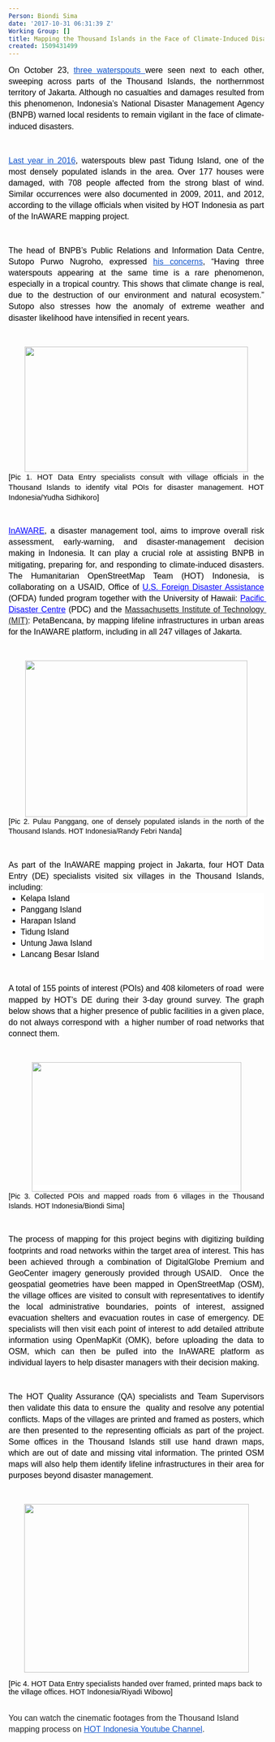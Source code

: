```yaml
---
Person: Biondi Sima
date: '2017-10-31 06:31:39 Z'
Working Group: []
title: Mapping the Thousand Islands in the Face of Climate-Induced Disasters
created: 1509431499
---
```

<p style="line-height: 1.38; margin-top: 0pt; margin-bottom: 0pt; text-align: justify;" dir="ltr"><span style="font-size: 12pt; font-family: Arial; color: #000000; background-color: transparent; font-weight: 400; font-style: normal; font-variant: normal; text-decoration: none; vertical-align: baseline; white-space: pre-wrap;">On October 23, </span><a style="text-decoration: none;" href="https://www.instagram.com/p/BalQ8gjFVyb/?taken-by=jktinfo"><span style="font-size: 12pt; font-family: Arial; color: #1155cc; background-color: transparent; font-weight: 400; font-style: normal; font-variant: normal; text-decoration: underline; vertical-align: baseline; white-space: pre-wrap;">three waterspouts </span></a><span style="font-size: 12pt; font-family: Arial; color: #000000; background-color: transparent; font-weight: 400; font-style: normal; font-variant: normal; text-decoration: none; vertical-align: baseline; white-space: pre-wrap;">were seen next to each other, sweeping across parts of the Thousand Islands, the northernmost territory of Jakarta. Although no casualties and damages resulted from this phenomenon, Indonesia’s National Disaster Management Agency (BNPB) warned local residents to remain vigilant in the face of climate-induced disasters. </span></p><p><strong id="docs-internal-guid-a4babcae-7112-8a72-9545-1ba2fb0efdfd" style="font-weight: normal;">&nbsp;</strong></p><p style="line-height: 1.38; margin-top: 0pt; margin-bottom: 0pt; text-align: justify;" dir="ltr"><a style="text-decoration: none;" href="https://www.cnnindonesia.com/nasional/20160922182309-20-160405/puting-beliung-rusak-177-rumah-di-kepulauan-seribu/"><span style="font-size: 12pt; font-family: Arial; color: #1155cc; background-color: transparent; font-weight: 400; font-style: normal; font-variant: normal; text-decoration: underline; vertical-align: baseline; white-space: pre-wrap;">Last year in 2016</span></a><span style="font-size: 12pt; font-family: Arial; color: #000000; background-color: transparent; font-weight: 400; font-style: normal; font-variant: normal; text-decoration: none; vertical-align: baseline; white-space: pre-wrap;">, waterspouts blew past Tidung Island, one of the most densely populated islands in the area. Over 177 houses were damaged, with 708 people affected from the strong blast of wind. Similar occurrences were also documented in 2009, 2011, and 2012, according to the village officials when visited by HOT Indonesia as part of the InAWARE mapping project.</span></p><p><strong style="font-weight: normal;">&nbsp;</strong></p><p style="line-height: 1.38; margin-top: 0pt; margin-bottom: 0pt; text-align: justify;" dir="ltr"><span style="font-size: 12pt; font-family: Arial; color: #000000; background-color: transparent; font-weight: 400; font-style: normal; font-variant: normal; text-decoration: none; vertical-align: baseline; white-space: pre-wrap;">The head of BNPB’s Public Relations and Information Data Centre, Sutopo Purwo Nugroho, expressed </span><a style="text-decoration: none;" href="https://twitter.com/sutopo_bnpb"><span style="font-size: 12pt; font-family: Arial; color: #1155cc; background-color: transparent; font-weight: 400; font-style: normal; font-variant: normal; text-decoration: underline; vertical-align: baseline; white-space: pre-wrap;">his concerns</span></a><span style="font-size: 12pt; font-family: Arial; color: #000000; background-color: transparent; font-weight: 400; font-style: normal; font-variant: normal; text-decoration: none; vertical-align: baseline; white-space: pre-wrap;">, “Having three waterspouts appearing at the same time is a rare phenomenon, especially in a tropical country. This shows that climate change is real, due to the destruction of our environment and natural ecosystem.” Sutopo also stresses how the anomaly of extreme weather and disaster likelihood have intensified in recent years.</span></p><p><strong style="font-weight: normal;">&nbsp;</strong></p><p style="line-height: 1.38; margin-top: 0pt; margin-bottom: 0pt; text-align: center;" dir="ltr"><span style="font-size: 11pt; font-family: Arial; color: #000000; background-color: transparent; font-weight: 400; font-style: normal; font-variant: normal; text-decoration: none; vertical-align: baseline; white-space: pre-wrap;"><img style="border: none; transform: rotate(0.00rad); -webkit-transform: rotate(0.00rad);" src="https://lh6.googleusercontent.com/NR2g9WY83Ak5j4YTSMsyU3KTgTp5n2eIFbsWcaxjF7NXtoe5kgnNdjynOlfwdnbFOhtVSG9aYaqVVU48In_2ndzQRrmDMMFBD-JiK90FcPIxs4Y2awcfZ5iDSq6FlE7FUcnDU375" alt="" width="440" height="247"></span></p><p style="line-height: 1.38; margin-top: 0pt; margin-bottom: 0pt; text-align: justify;" dir="ltr"><span style="font-size: 11pt; font-family: Arial; color: #000000; background-color: transparent; font-weight: 400; font-style: normal; font-variant: normal; text-decoration: none; vertical-align: baseline; white-space: pre-wrap;">[Pic 1. HOT Data Entry specialists consult with village officials in the Thousand Islands to identify vital POIs for disaster management. HOT Indonesia/Yudha Sidhikoro]</span></p><p><strong style="font-weight: normal;">&nbsp;</strong></p><p style="line-height: 1.38; margin-top: 0pt; margin-bottom: 0pt; text-align: justify;" dir="ltr"><a style="text-decoration: none;" href="http://inaware.bnpb.go.id/inaware/"><span style="font-size: 12pt; font-family: Arial; color: #0000ff; background-color: transparent; font-weight: 400; font-style: normal; font-variant: normal; text-decoration: underline; vertical-align: baseline; white-space: pre-wrap;">InAWARE</span></a><span style="font-size: 12pt; font-family: Arial; color: #000000; background-color: transparent; font-weight: 400; font-style: normal; font-variant: normal; text-decoration: none; vertical-align: baseline; white-space: pre-wrap;">, a disaster management tool, aims to improve overall risk assessment, early-warning, and disaster-management decision making in Indonesia. It can play a crucial role at assisting BNPB in mitigating, preparing for, and responding to climate-induced disasters. The Humanitarian OpenStreetMap Team (HOT) Indonesia, is collaborating on a USAID, </span><a style="text-decoration: none;" href="https://www.usaid.gov/who-we-are/organization/bureaus/bureau-democracy-conflict-and-humanitarian-assistance/office-us"><span style="font-size: 12pt; font-family: Arial; color: #000000; background-color: transparent; font-weight: 400; font-style: normal; font-variant: normal; text-decoration: none; vertical-align: baseline; white-space: pre-wrap;">Office of </span><span style="font-size: 12pt; font-family: Arial; color: #0000ff; background-color: transparent; font-weight: 400; font-style: normal; font-variant: normal; text-decoration: underline; vertical-align: baseline; white-space: pre-wrap;">U.S. Foreign Disaster Assistance</span></a><span style="font-size: 12pt; font-family: Arial; color: #000000; background-color: transparent; font-weight: 400; font-style: normal; font-variant: normal; text-decoration: none; vertical-align: baseline; white-space: pre-wrap;"> (OFDA) funded program together with the University of Hawaii: </span><a style="text-decoration: none;" href="http://www.pdc.org/"><span style="font-size: 12pt; font-family: Arial; color: #0000ff; background-color: transparent; font-weight: 400; font-style: normal; font-variant: normal; text-decoration: underline; vertical-align: baseline; white-space: pre-wrap;">Pacific Disaster Centre</span></a><span style="font-size: 12pt; font-family: Arial; color: #000000; background-color: transparent; font-weight: 400; font-style: normal; font-variant: normal; text-decoration: none; vertical-align: baseline; white-space: pre-wrap;"> (PDC) and the <a href="http://urbanrisklab.org" target="_blank">Massachusetts Institute of Technology (MIT)</a>: PetaBencana, by mapping lifeline infrastructures in urban areas for the InAWARE platform, including in all 247 villages of Jakarta.</span></p><p><strong style="font-weight: normal;">&nbsp;</strong></p><p style="line-height: 1.38; margin-top: 0pt; margin-bottom: 0pt; text-align: center;" dir="ltr"><span style="font-size: 11pt; font-family: Arial; color: #000000; background-color: transparent; font-weight: 400; font-style: normal; font-variant: normal; text-decoration: none; vertical-align: baseline; white-space: pre-wrap;"><img style="border: none; transform: rotate(0.00rad); -webkit-transform: rotate(0.00rad);" src="https://lh6.googleusercontent.com/IcEgqDIooYbM3SgY-Ox1F5Vpo6vUSUfV_aMIp8hL2vQJmUumJjAVXp4MtNdYwMr8aW_BHeBjRP3Ftrb-D3zqOz2Em1a_sUP-USuBMqjhXWqOO8kzjvcGaZv-pUi_mI30enrCKAtD" alt="" width="438" height="308"></span></p><p style="line-height: 1.38; margin-top: 0pt; margin-bottom: 0pt; text-align: justify;" dir="ltr"><span style="font-size: 10.5pt; font-family: Arial; color: #000000; background-color: #ffffff; font-weight: 400; font-style: normal; font-variant: normal; text-decoration: none; vertical-align: baseline; white-space: pre-wrap;">[Pic 2. Pulau Panggang, one of densely populated islands in the north of the Thousand Islands. HOT Indonesia/Randy Febri Nanda]</span></p><p><strong style="font-weight: normal;">&nbsp;</strong></p><p style="line-height: 1.38; margin-top: 0pt; margin-bottom: 0pt; text-align: justify;" dir="ltr"><span style="font-size: 12pt; font-family: Arial; color: #000000; background-color: #ffffff; font-weight: 400; font-style: normal; font-variant: normal; text-decoration: none; vertical-align: baseline; white-space: pre-wrap;">As part of the InAWARE mapping project in Jakarta, four HOT Data Entry (DE) specialists visited six villages in the Thousand Islands, including:</span></p><ul style="margin-top: 0pt; margin-bottom: 0pt;"><li style="list-style-type: disc; font-size: 12pt; font-family: Arial; color: #000000; background-color: #ffffff; font-weight: 400; font-style: normal; font-variant: normal; text-decoration: none; vertical-align: baseline;" dir="ltr"><p style="line-height: 1.38; margin-top: 0pt; margin-bottom: 0pt; text-align: justify;" dir="ltr"><span style="font-size: 12pt; font-family: Arial; color: #000000; background-color: #ffffff; font-weight: 400; font-style: normal; font-variant: normal; text-decoration: none; vertical-align: baseline; white-space: pre-wrap;">Kelapa Island</span></p></li><li style="list-style-type: disc; font-size: 12pt; font-family: Arial; color: #000000; background-color: #ffffff; font-weight: 400; font-style: normal; font-variant: normal; text-decoration: none; vertical-align: baseline;" dir="ltr"><p style="line-height: 1.38; margin-top: 0pt; margin-bottom: 0pt; text-align: justify;" dir="ltr"><span style="font-size: 12pt; font-family: Arial; color: #000000; background-color: #ffffff; font-weight: 400; font-style: normal; font-variant: normal; text-decoration: none; vertical-align: baseline; white-space: pre-wrap;">Panggang Island</span></p></li><li style="list-style-type: disc; font-size: 12pt; font-family: Arial; color: #000000; background-color: #ffffff; font-weight: 400; font-style: normal; font-variant: normal; text-decoration: none; vertical-align: baseline;" dir="ltr"><p style="line-height: 1.38; margin-top: 0pt; margin-bottom: 0pt; text-align: justify;" dir="ltr"><span style="font-size: 12pt; font-family: Arial; color: #000000; background-color: #ffffff; font-weight: 400; font-style: normal; font-variant: normal; text-decoration: none; vertical-align: baseline; white-space: pre-wrap;">Harapan Island</span></p></li><li style="list-style-type: disc; font-size: 12pt; font-family: Arial; color: #000000; background-color: #ffffff; font-weight: 400; font-style: normal; font-variant: normal; text-decoration: none; vertical-align: baseline;" dir="ltr"><p style="line-height: 1.38; margin-top: 0pt; margin-bottom: 0pt; text-align: justify;" dir="ltr"><span style="font-size: 12pt; font-family: Arial; color: #000000; background-color: #ffffff; font-weight: 400; font-style: normal; font-variant: normal; text-decoration: none; vertical-align: baseline; white-space: pre-wrap;">Tidung Island </span></p></li><li style="list-style-type: disc; font-size: 12pt; font-family: Arial; color: #000000; background-color: #ffffff; font-weight: 400; font-style: normal; font-variant: normal; text-decoration: none; vertical-align: baseline;" dir="ltr"><p style="line-height: 1.38; margin-top: 0pt; margin-bottom: 0pt; text-align: justify;" dir="ltr"><span style="font-size: 12pt; font-family: Arial; color: #000000; background-color: #ffffff; font-weight: 400; font-style: normal; font-variant: normal; text-decoration: none; vertical-align: baseline; white-space: pre-wrap;">Untung Jawa Island</span></p></li><li style="list-style-type: disc; font-size: 12pt; font-family: Arial; color: #000000; background-color: #ffffff; font-weight: 400; font-style: normal; font-variant: normal; text-decoration: none; vertical-align: baseline;" dir="ltr"><p style="line-height: 1.38; margin-top: 0pt; margin-bottom: 0pt; text-align: justify;" dir="ltr"><span style="font-size: 12pt; font-family: Arial; color: #000000; background-color: #ffffff; font-weight: 400; font-style: normal; font-variant: normal; text-decoration: none; vertical-align: baseline; white-space: pre-wrap;">Lancang Besar Island</span></p></li></ul><p><strong style="font-weight: normal;">&nbsp;</strong></p><p style="line-height: 1.38; margin-top: 0pt; margin-bottom: 0pt; text-align: justify;" dir="ltr"><span style="font-size: 12pt; font-family: Arial; color: #000000; background-color: #ffffff; font-weight: 400; font-style: normal; font-variant: normal; text-decoration: none; vertical-align: baseline; white-space: pre-wrap;">A total of 155 points of interest (POIs) and 408 kilometers of road &nbsp;were mapped by HOT’s DE during their 3-day ground survey. The graph below shows that a higher presence of public facilities in a given place, do not always correspond with &nbsp;a higher number of road networks that connect them. </span></p><p><strong style="font-weight: normal;">&nbsp;</strong></p><p style="line-height: 1.38; margin-top: 0pt; margin-bottom: 0pt; text-align: center;" dir="ltr"><span style="font-size: 10.5pt; font-family: Arial; color: #000000; background-color: #ffffff; font-weight: 400; font-style: normal; font-variant: normal; text-decoration: none; vertical-align: baseline; white-space: pre-wrap;"><img style="border: none; transform: rotate(0.00rad); -webkit-transform: rotate(0.00rad);" title="Points scored" src="https://lh5.googleusercontent.com/amrU_WqDFwybOBGLbmLSwdlU0aPAYYAVMlzEfPRMT3u06q3UQjjy0sutp9nYRNEM_pYOjNxWsPYnuLVfqsBfsQBMDFQQVVQCdIgKe13l7Aa1R-e0Ztsv5zwKN1c-xPZZHJbWol-o" alt="" width="413" height="255"></span></p><p style="line-height: 1.38; margin-top: 0pt; margin-bottom: 0pt; text-align: justify;" dir="ltr"><span style="font-size: 10.5pt; font-family: Arial; color: #000000; background-color: #ffffff; font-weight: 400; font-style: normal; font-variant: normal; text-decoration: none; vertical-align: baseline; white-space: pre-wrap;">[Pic 3. Collected POIs and mapped roads from 6 villages in the Thousand Islands. HOT Indonesia/Biondi Sima]</span></p><p><strong style="font-weight: normal;">&nbsp;</strong></p><p style="line-height: 1.38; margin-top: 0pt; margin-bottom: 0pt; text-align: justify;" dir="ltr"><span style="font-size: 12pt; font-family: Arial; color: #000000; background-color: #ffffff; font-weight: 400; font-style: normal; font-variant: normal; text-decoration: none; vertical-align: baseline; white-space: pre-wrap;">The process of mapping for this project begins with digitizing building footprints and road networks within the target area of interest. This has been achieved through a combination of DigitalGlobe Premium and GeoCenter imagery generously provided through USAID. &nbsp;Once the geospatial geometries have been mapped in OpenStreetMap (OSM), the village offices are visited to consult with representatives to identify the local administrative boundaries, points of interest, assigned evacuation shelters and evacuation routes in case of emergency. DE specialists will then visit each point of interest to add detailed attribute information using OpenMapKit (OMK), before uploading the data to OSM, which can then be pulled into the InAWARE platform as individual layers to help disaster managers with their decision making. </span></p><p><strong style="font-weight: normal;">&nbsp;</strong></p><p style="line-height: 1.38; margin-top: 0pt; margin-bottom: 0pt; text-align: justify;" dir="ltr"><span style="font-size: 12pt; font-family: Arial; color: #000000; background-color: #ffffff; font-weight: 400; font-style: normal; font-variant: normal; text-decoration: none; vertical-align: baseline; white-space: pre-wrap;">The HOT Quality Assurance (QA) specialists and Team Supervisors then validate this data to ensure the &nbsp;quality and resolve any potential conflicts. Maps of the villages are printed and framed as posters, which are then presented to the representing officials as part of the project. Some offices in the Thousand Islands still use hand drawn maps, which are out of date and missing vital information. The printed OSM maps will also help them identify lifeline infrastructures in their area for purposes beyond disaster management.</span></p><p><span id="docs-internal-guid-a4babcae-711d-6b91-7255-286960521a08">&nbsp;</span></p><p style="line-height: 1.38; margin-top: 0pt; margin-bottom: 0pt; text-align: center;" dir="ltr"><span id="docs-internal-guid-a4babcae-7134-0ce1-ce4b-e47ed35da361"><span style="font-size: 12pt; font-family: Arial; color: #222222; font-style: normal; font-variant-ligatures: normal; font-variant-caps: normal; font-variant-east-asian: normal; font-variant-position: normal; white-space: pre-wrap;"><img style="border-style: none; transform: rotate(0rad);" src="https://lh5.googleusercontent.com/mGn9FQQsD_62pFmDmsu8KTgFK5mqxdIu_AbgM_xhTjO2HzEalUQIFM_yXVBfv8UNMOb7UHVLiXAUSzchlJOuAr0g2mDQWvjr7eWPSgONvw-goX6qku7SMyye8mccLMBOe0Lmv87I" alt="" width="443" height="332"></span></span></p><p><span style="font-size: 11pt; font-family: Arial; color: #000000; background-color: transparent; font-weight: 400; font-style: normal; font-variant: normal; text-decoration: none; vertical-align: baseline; white-space: pre-wrap;">[Pic 4. HOT Data Entry specialists handed over framed, printed maps back to the village offices. HOT Indonesia/Riyadi Wibowo]</span></p><p style="line-height: 1.38; margin-top: 0pt; margin-bottom: 0pt; text-align: justify;" dir="ltr">&nbsp;</p><p style="line-height: 1.38; margin-top: 0pt; margin-bottom: 0pt;" dir="ltr"><span style="font-size: 12pt; font-family: Arial; color: #222222; background-color: #ffffff; font-weight: 400; font-style: normal; font-variant: normal; text-decoration: none; vertical-align: baseline; white-space: pre-wrap;">You can watch the cinematic footages from the Thousand Island mapping process on </span><a style="text-decoration: none;" href="https://www.youtube.com/watch?v=nXSC9SxrMug&amp;feature=youtu.be" target="_blank"><span style="font-size: 12pt; font-family: Arial; color: #1155cc; background-color: #ffffff; font-weight: 400; font-style: normal; font-variant: normal; text-decoration: underline; vertical-align: baseline; white-space: pre-wrap;">HOT Indonesia Youtube Channel</span></a><span style="font-size: 12pt; font-family: Arial; color: #222222; background-color: #ffffff; font-weight: 400; font-style: normal; font-variant: normal; text-decoration: none; vertical-align: baseline; white-space: pre-wrap;">.</span></p>
